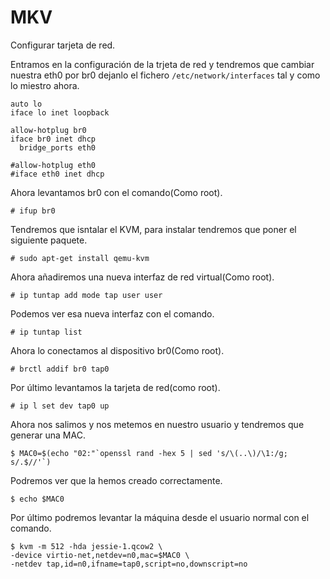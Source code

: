 # MKV

Configurar tarjeta de red.

Entramos en la configuración de la trjeta de red y tendremos que cambiar nuestra eth0 por br0 dejanlo el fichero ``/etc/network/interfaces`` tal y como lo miestro ahora.

~~~
auto lo
iface lo inet loopback

allow-hotplug br0
iface br0 inet dhcp
  bridge_ports eth0

#allow-hotplug eth0
#iface eth0 inet dhcp
~~~

Ahora levantamos br0 con el comando(Como root).

~~~
# ifup br0
~~~

Tendremos que isntalar el KVM, para instalar tendremos que poner el siguiente paquete.

~~~
# sudo apt-get install qemu-kvm
~~~

Ahora añadiremos una nueva interfaz de red virtual(Como root).

~~~
# ip tuntap add mode tap user user
~~~

Podemos ver esa nueva interfaz con el comando.

~~~
# ip tuntap list
~~~

Ahora lo conectamos al dispositivo br0(Como root).

~~~
# brctl addif br0 tap0
~~~

Por último levantamos la tarjeta de red(como root).

~~~
# ip l set dev tap0 up
~~~

Ahora nos salimos y nos metemos en nuestro usuario y tendremos que generar una MAC.

~~~
$ MAC0=$(echo "02:"`openssl rand -hex 5 | sed 's/\(..\)/\1:/g; s/.$//'`)
~~~

Podremos ver que la hemos creado correctamente.

~~~
$ echo $MAC0
~~~

Por último podremos levantar la máquina desde el usuario normal con el comando.

~~~
$ kvm -m 512 -hda jessie-1.qcow2 \
-device virtio-net,netdev=n0,mac=$MAC0 \
-netdev tap,id=n0,ifname=tap0,script=no,downscript=no
~~~

